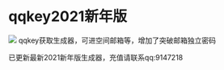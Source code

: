 # qqkey2021新年版
![](https://github.com/w0ai1uo/qqkey/blob/master/1.png)
qqkey获取生成器，可进空间邮箱等，增加了突破邮箱独立密码

已更新最新2021新年版生成器，充值请联系qq:9147218
